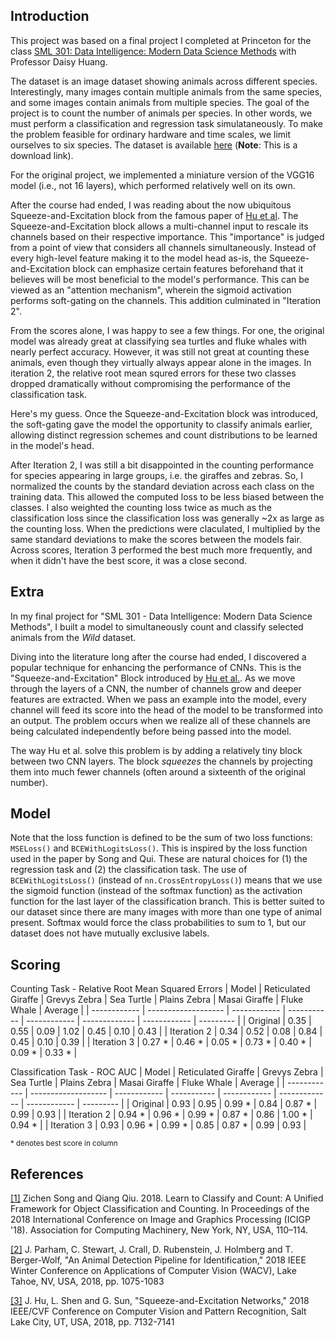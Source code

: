 ## Introduction

This project was based on a final project I completed at Princeton for the class [SML 301: Data Intelligence: Modern Data Science Methods](https://csml.princeton.edu/undergraduate/sml-301-data-intelligence-modern-data-science-methods) with Professor Daisy Huang.

The dataset is an image dataset showing animals across different species. Interestingly, many images contain multiple animals from the same species, and some images contain animals from multiple species. The goal of the project is to count the number of animals per species. In other words, we must perform a classification and regression task simulataneously. To make the problem feasible for ordinary hardware and time scales, we limit ourselves to six species. The dataset is available [here](https://cthulhu.dyn.wildme.io/public/datasets/) (**Note**: This is a download link).

For the original project, we implemented a miniature version of the VGG16 model (i.e., not 16 layers), which performed relatively well on its own. 

After the course had ended, I was reading about the now ubiquitous Squeeze-and-Excitation block from the famous paper of [Hu et al](https://doi.org/10.1109/CVPR.2018.00745). The Squeeze-and-Excitation block allows a multi-channel input to rescale its channels based on their respective importance. This "importance" is judged from a point of view that considers all channels simultaneously. Instead of every high-level feature making it to the model head as-is, the Squeeze-and-Excitation block can emphasize certain features beforehand that it believes will be most beneficial to the model's performance. This can be viewed as an "attention mechanism", wherein the sigmoid activation performs soft-gating on the channels. This addition culminated in "Iteration 2".

From the scores alone, I was happy to see a few things. For one, the original model was already great at classifying sea turtles and fluke whales with nearly perfect accuracy. However, it was still not great at counting these animals, even though they virtually always appear alone in the images. In iteration 2, the relative root mean squred errors for these two classes dropped dramatically without compromising the performance of the classification task.

Here's my guess. Once the Squeeze-and-Excitation block was introduced, the soft-gating gave the model the opportunity to classify animals earlier, allowing distinct regression schemes and count distributions to be learned in the model's head.

After Iteration 2, I was still a bit disappointed in the counting performance for species appearing in large groups, i.e. the giraffes and zebras. So, I normalized the counts by the standard deviation across each class on the training data. This allowed the computed loss to be less biased between the classes. I also weighted the counting loss twice as much as the classification loss since the classification loss was generally ~2x as large as the counting loss. When the predictions were claculated, I multiplied by the same standard deviations to make the scores between the models fair. Across scores, Iteration 3 performed the best much more frequently, and when it didn't have the best score, it was a close second.

## Extra

In my final project for "SML 301 - Data Intelligence: Modern Data Science Methods", I built a model to simultaneously count and classify selected animals from the *Wild* dataset.

Diving into the literature long after the course had ended, I discovered a popular technique for enhancing the performance of CNNs. This is the "Squeeze-and-Excitation" Block introduced by [Hu et al.](
https://doi.org/10.48550/arXiv.1709.01507
). As we move through the layers of a CNN, the number of channels grow and deeper features are extracted. When we pass an example into the model, every channel will feed its score into the head of the model to be transformed into an output. The problem occurs when we realize all of these channels are being calculated independently before being passed into the model.

The way Hu et al. solve this problem is by adding a relatively tiny block between two CNN layers. The block *squeezes* the channels by projecting them into much fewer channels (often around a sixteenth of the original number).

## Model

Note that the loss function is defined to be the sum of two loss functions: `MSELoss()` and `BCEWithLogitsLoss()`.  This is inspired by the loss function used in the paper by Song and Qui. These are natural choices for (1) the regression task and (2) the classification task. The use of `BCEWithLogitsLoss()` (instead of `nn.CrossEntropyLoss()`) means that we use the sigmoid function (instead of the softmax function) as the activation function for the last layer of the classification branch. This is better suited to our dataset since there are many images with more than one type of animal present. Softmax would force the class probabilities to sum to 1, but our dataset does not have mutually exclusive labels.

## Scoring

Counting Task - Relative Root Mean Squared Errors
| Model        | Reticulated Giraffe | Grevys Zebra | Sea Turtle  | Plains Zebra | Masai Giraffe | Fluke Whale  | Average   | 
| ------------ | ------------------- | ------------ | ----------- | ------------ | ------------- | ------------ | --------- |
| Original     | 0.35                | 0.55         | 0.09        | 1.02         | 0.45          | 0.10         | 0.43      |
| Iteration 2  | 0.34                | 0.52         | 0.08        | 0.84         | 0.45          | 0.10         | 0.39      |
| Iteration 3  | 0.27 *              | 0.46 *       | 0.05 *      | 0.73 *       | 0.40 *        | 0.09 *       | 0.33 *    |

Classification Task - ROC AUC
| Model        | Reticulated Giraffe | Grevys Zebra | Sea Turtle  | Plains Zebra | Masai Giraffe | Fluke Whale  | Average   | 
| ------------ | ------------------- | ------------ | ----------- | ------------ | ------------- | ------------ | --------- |
| Original     | 0.93                | 0.95         | 0.99 *      | 0.84         | 0.87 *        | 0.99         | 0.93      |
| Iteration 2  | 0.94 *              | 0.96 *       | 0.99 *      | 0.87 *       | 0.86          | 1.00 *       | 0.94 *    |
| Iteration 3  | 0.93                | 0.96 *       | 0.99 *      | 0.85         | 0.87 *        | 0.99         | 0.93      |

<sub>* denotes best score in column</sub>

## References
[[1]](https://dl.acm.org/doi/abs/10.1145/3191442.3191459) Zichen Song and Qiang Qiu. 2018. Learn to Classify and Count: A Unified Framework for Object Classification and Counting. In Proceedings of the 2018 International Conference on Image and Graphics Processing (ICIGP '18). Association for Computing Machinery, New York, NY, USA, 110–114.

[[2]](https://ieeexplore.ieee.org/document/8354227) J. Parham, C. Stewart, J. Crall, D. Rubenstein, J. Holmberg and T. Berger-Wolf, "An Animal Detection Pipeline for Identification," 2018 IEEE Winter Conference on Applications of Computer Vision (WACV), Lake Tahoe, NV, USA, 2018, pp. 1075-1083

[[3]](https://doi.org/10.1109/CVPR.2018.00745) J. Hu, L. Shen and G. Sun, "Squeeze-and-Excitation Networks," 2018 IEEE/CVF Conference on Computer Vision and Pattern Recognition, Salt Lake City, UT, USA, 2018, pp. 7132-7141